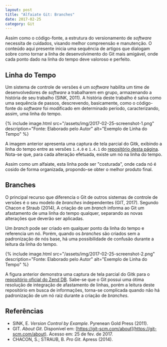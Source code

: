 ```yaml
---
layout: post
title: "Alfaiate Git: Branches"
date: 2017-02-25
category: Git
---
```


Assim como o código-fonte, a estrutura do versionamento de _software_ necessita de cuidados, visando melhor compreensão e manutenção. O conteúdo aqui presente inicia uma sequência de artigos que dialogam sobre como tornar a linha de desenvolvimento do Git mais amigável, onde cada ponto dado na linha do tempo deve valoroso e perfeito.

## Linha do Tempo

Um sistema de controle de versões é um _software_ habilita um time de desenvolvedores de _software_ a trabalharem em grupo, armazenando a história de seu trabalho (SINK, 2011). A história deste trabalho é salva como uma sequência de passos, descrevendo, basicamente, como o código-fonte do _software_ foi modificado em determinado período, caracterizando, assim, uma linha do tempo.

{% include image.html src="/assets/img/2017-02-25-screenshot-1.png" description="Fonte: Elaborado pelo Autor" alt="Exemplo de Linha do Tempo" %}

A imagem anterior apresenta uma captura de tela parcial do Gitk, exibindo a linha do tempo entre as versões `1.4.0` e `1.4.1` do [repositório desta página](https://github.com/wandersonwhcr/wandersonwhcr.github.io). Nota-se que, para cada alteração efetuada, existe um nó na linha do tempo.

Assim como um alfaiate, esta linha pode ser "costurada", onde cada nó é cosido de forma organizada, propondo-se obter o melhor produto final.

## Branches

O principal recurso que diferencia o Git de outros sistemas de controle de versões é o seu modelo de _branches_ independentes (GIT, 2017). Segundo Chacon e Straub (2014), A criação de um _branch_ informa ao Git um afastamento de uma linha do tempo qualquer, separando as novas alterações que deverão ser aplicadas.

Um _branch_ pode ser criado em qualquer ponto da linha do tempo e referencia um nó. Porém, quando os _branches_ são criados sem a padronização de nós base, há uma possibilidade de confusão durante a leitura da linha do tempo.

{% include image.html src="/assets/img/2017-02-25-screenshot-2.png" description="Fonte: Elaborado pelo Autor" alt="Exemplo de Linha do Tempo" %}

A figura anterior demonstra uma captura de tela parcial do Gitk para o [repositório oficial do Zend DB](https://github.com/zendframework/zend-db). Sabe-se que o Git possui uma ótima resolução de integração de afastamento de linhas, porém a leitura deste repositório em busca de informações, torna-se complicada quando não há padronização de um nó raiz durante a criação de _branches_.

## Referências

* SINK, E. _Version Control by Example_. Pyrenean Gold Press (2011).
* GIT. _About Git_. Disponível em: [https://git-scm.com/about](https://git-scm.com/about). Acesso em: 25 de fev. de 2017.
* CHACON, S.; STRAUB, B. _Pro Git_. Apress (2014).
